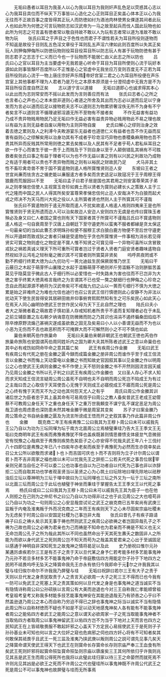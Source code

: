 <!-- { "loadSidebar": true } -->
　　无垢曰愚者以耳目为我圣人以心为我以耳目为我则奸声乱色足以荧惑其心志以心为我耳目具位而不纵天下万事皆以心造化之心正则耳目正矣盖心体本正以心为我无往而不正故百事之度皆得其正玩人而防徳如纣为酒池肉林使男女倮逐其间者此玩人也如此所为何徳之可言玩物防志如汉武帝为一马之故至起兵而伐人国此玩物也如此所为何志之可言盖有徳者常以敬自持故不敢以人为玩有志者常以道为准故不敢以物为玩
　　张氏曰耳之于声目之于色性也而君子不谓性若夫为耳目所役则逐物而不知返是故役于目则乱五色淫文章役于耳则乱五声淫六律如此则百度所以失其正矣玩人则狎侮狎侮所以防徳玩物则役耳目役耳目所以防志玩人有甚于玩物防徳有甚于防志君子之志志于仁义而已今也一于玩物而不能居仁由义此志之所以防也
　　吕氏曰心之官以耳目为主当要虚中无我若是心听命于耳目为耳目所使则心流于玩好本源如此则事皆頽坏百度所以不正惟是心之官虚中无我坐应万变则百度无不正若为耳目所役则此心流于一物上唐庄宗好声乐隋帝好宫室二君之心为耳目所役便在声乐宫室上其他事都不理为人君者乃是万化之本原本原须是十分澄彻虚中无我方是不为耳目所役百度自然正矣
　　志以道宁言以道接
　　无垢曰道即心也诚求得其本心以此出而为志则常安而不摇以此发而为言则善应而有法
　　张氏曰志者心之所之也言者心之声也心之本未尝非道则心者道之所舍及其出而为志必以道而后足以宁身发而为言必以道而后足以接物若夫志不以道则志为物累骄奢淫佚无所不为身有不宁者矣言不以道则言不循理诐邪淫遁无所不至物有不接者矣
　　不作无益害有益功乃成不贵异物贱用物民乃足无垢曰作无益必害有益贵异物必贱用物此不易之理也故以有益为主则无益者自废以用物为主则异物自废
　　史氏曰解心之缪则治身之效着去徳之累则及人之利溥今夫畋游宴乐无益者也道徳仁义有益者也吾不作无益而反害有益则心之缪解矣用以治身功其有不成者乎珍竒淫巧异物也黍稷桑麻用物也吾不贵其所异而反贱其所常用则徳之累去矣推以及人民其有不足者乎苟人君私纵耳目之欲一作于心而害生于彼一贵于上而贱及于下则自身以至于人颠倒错乱其祸有不可胜救者矣张氏曰事之有益于理者可以为也不作无益以害之则有以兴民之利故功乃成物之有适于用者可以贵也不贵异物而贱之则有以裕民之财故民乃足
　　犬马非其土性不畜珍禽竒兽不育于国不寳逺物则逺人格所寳惟贤则迩人安
　　东坡曰王者之世宜尚亷而怯贪古之循吏能以亷服逺方者多矣而贪吏适足以致冦况于王乎周穆王得狼鹿而荒服因以不至
　　无垢曰孟子曰君子居是国也其君用之则安富尊荣其子弟从之则孝悌忠信使人主视寳玉竒珍如粪土而以贤者为寳则必建长乆之策致人主于三代之隆而中国之民人人得其所矣安富尊荣孝悌忠信何止迩人安哉决不为白狼而起犬戎之师决不为天马而兴大宛之役以人主所寳者贤也然则人主于所寳其可不谨哉
　　张氏曰不寳逺物则于逺无所取而逺人不扰矣故逺人格逺人格则四夷来王是也所寳惟贤则于贤无所遗而迩人可以治矣故迩人安迩人安则四方无虞是也传曰寳珠玉者殃必及身又曰仁人者国之寳也则有天下国家者其于所寳可不谨哉吕氏曰不寳逺物则逺人格这一句自衰周至于汉唐上自朝廷下至守邉吏所以蛮夷不服者都縁是贪太保这一句最亲切的当如此曹丕求明珠孙权便不服穆王求白狼白鹿方物便不至后世守邉吏所以开邉衅而致戎狄之害者只縁是受逺物在乎贪也所寳惟贤一件事相为消长若见得贤实可寳之物则虚化之物定是不寳人惟不知贤之可寳见得一个异物可喜所以贪冒致戎狄之祸若真诚义理天下所可重所可寳者岂过于贤者入贤者门庭安贤者趣味逺物自然视如浮云鸿毛之轻秋毫之微识其不可寳者则所寳莫非贤矣
　　呜呼夙夜罔或不勤不矜细行终累大徳为山九仞功亏一篑允迪兹生民保厥居惟乃世王
　　无垢曰干云蔽日之木起于萌芽怀山襄陵之水起于滥觞萌芽不絶则斧斤劳滥觞不治则胼胝苦盖莫见乎隐莫显乎微此古人于细行所以必爱惜也一时失路未为害也往而不已岂非为大徳之害乎终累大徳真格言哉终之为言谓其不已也受一獒之献细行也狎侮之心珍竒之念自此而起源源不絶将为汉武帝矣可不戒哉九仞之山以一篑而亏细行不慎为大徳之累是始之非难终之为难也允信也迪行也召公言武王信行慎徳则此心安静不为非法以扰动天下使生民皆得安其居耕田凿井仰事俯育熙熙然知有生之可乐矣民心如此天心在焉天人同心幽明协徳武王世世作民父母为天下王此自然之理也
　　陆氏曰夫小者大之渐微者着之萌故君子慎初圣人存戒知机者所贵乎不逺而复知理者必在于未乱之前立辅臣置之左右朝夕纳诲意在防微微而防之乃其识也涓涓不遏终徧桑田焰焰不除卒燎原野流煽己甚祸灾遂成虽欲救之固无及矣易曰小人以小善谓无益而不为也以小恶为无伤而不去也故恶积而不可掩罪大而不可解然则小之不可不慎也如此
　　巢伯来朝芮伯作旅巢命
　　无垢曰夫巢伯来朝非朝武王也朝武王徳也芮伯作旅巢命旅陈也安国谓芮伯周同姓圻内之国为卿大夫其所陈者述武王之意以命巢伯也其中必有戒饬如冏命毕命之意其篇亡矣
　　武王有疾周公作金縢
　　无垢曰武王有疾周公有代死之册在金縢之匮今録而成篇金縢之册非周公而谁作乎至于成王信流言以金縢之书而悔上天动雷电以金縢之书而知故史官因叙其事以见金縢之作以明周公之心也使武王无病则金縢之书不作使上天不怒则金縢之书不开然则因流言因天威乃见周公金縢之书所以孔子判之曰武王有疾周公作金縢也　又曰圣人存心不求人知而求天知成王信流言疑周公周公虽死不自明也夫不自明而周公死岂不陷成王为有过之主哉曰吾之心取信于天耳使吾心无愧于天则成王必寤傥成王不寤而周公死是周公之心终有愧于天而天不为之动也其何怨天尤人之有乎
　　周氏曰周公作金縢其训诸后世之为臣者忠于其上虽其命有可易焉信乎曰周公之教人备矣昔武王老成王幼管蔡不可教周公身任天下之重也身任天下之重万世我頼变不谋宁乱不谋定恶足为周公哉卫道也周虑患也深防患未然其唯金縢乎微是周室其变矣
　　苏子才曰案金縢乃周公策命之书自纳金縢之匮及为流言所谤成王悟而开之史叙其事乃作此篇非周公作也
　　金縢
　　既克商二年王有疾弗豫二公曰我其为王穆卜周公曰未可以戚我先王公乃自以为功为三坛同墠为坛于南方北面周公立焉植璧秉珪乃告大王王季文王无垢曰克商明年武王有疾而弗豫弗豫犹不怿也盖疾既甚则情思昬愦支体疲怠气息微弱安有悦豫之心哉病至于弗豫则疾势危矣臣子之心亦安得不忧哉夫武王年八十三伐纣八十四即位是弗豫之年已八十四矣年亦老矣而疾至于弗豫死为必然而生亦侥幸矣此召公太公所以欲敬而求诸卜也卜而吉固可庆也卜而不吉则将为立子计尔周公以谓若卜而不吉非周家之福也故以未可以忧我先王之辞拒二公若夫代死之事吾位居宰亲则兄弟当自任之不可以委二公也功事也自以为己功者自以代死为己事也非以诈辞拒二公而自取其功也学者观圣贤当以圣贤之心为心筑土曰坛除地曰墠先除地以祛秽浊后立坛以尊神明为三坛于墠中故曰为三坛同墠也三坛之外又为一坛于三坛之南所以北面三坛而周公立于此坛也植璧于神坐而秉珪于掌握告太王王季文王以代死之事焉
　　杨氏曰或曰二公曰我其为王穆卜周公曰未可以戚我先王其为臣子一也在他人则拒之在己则为之仲尼书之曰公乃自以为功得非过之也于此见周公之大也噫苟非公乃自以为功之一句则周公之心安显哉尝试论之武王之崩克商已五年矣尚有武庚三监叛于内奄及淮夷叛于外而况克商之二年而王有疾则天下之心未尽固矣宗庙社稷未为无虑矣于时周公自以安国定社稷为己事岂非大哉
　　张氏曰昔孔子有疾子路请祷子曰丘之祷乆矣示其无事于祷也然则武王之疾周公必欲祷之者岂固异哉孔子之不祷为己故也周公之必祷为君亲也为己而祷是不知命也为君亲而不祷是不知义也无义无命岂周公孔子之所为哉此其所以不同也虽然命出于天其死生夀夭之数固非人之所能为而欲以身代武王之死则周公岂不知天而苟为之哉盖其爱君亲之心出于至诚固足以感通于神明自非深知死生之故鬼神之情将曷足以及此
　　史乃册祝曰惟尔元孙某遘厉虐疾若尔三王是有丕子之责于天以旦代某之身予仁若考能多材多艺能事鬼神乃元孙不若旦多材多艺不能事鬼神乃命于帝庭敷估四方用能定尔子孙于下地四方之民罔不祗畏呜呼无坠天之降寳命我先王亦永有依归今我即命于元尔之许我我其以璧与珪归俟尔命尔不许我我乃屏璧与珪
　　无垢曰祝辞曰若尔三王有大子之责于天则以旦代发之身责犹取责于人之责言天必欲周一大子之死三王不得而已也今我有一防可以免武王之死塞上天之责其策如何以旦代发之身是也事鬼神之道当诚实不当有隐情诗称周公曰公孙硕肤以言周公有大美而逊退也今对三王自称我仁孝能顺曾祖考皇祖考皇考又称我多材能多技艺能事鬼神安在其能逊退哉无乃有骄吝之心乎曰不然盖逊退乃周公之本心而自称乃穷迫不得已之辞也事鬼神之际当以诚实不当有隐情此周公所以自称材徳而不疑也不如是不足以动天地感鬼神矣人各有能有不能事鬼神者周公之能佑四方者武王之能周公之意以谓天必欲周家一子之死当取能事鬼神者不当取佑四方者取周公以事鬼神留武王以佑四方岂不为当乎下地对上天而言也四方之民知武王在上皆祗敬畏服不敢起奸邪之心盖天下方定民心易摇使武王于是死则子子孙孙基业未可知也何以言之大位奸之窥也危病邪之伺也四方奸心将有不可知者矣其何敢保其祗畏乎且武王一死三监及淮夷乃挟武庚以叛则周公之説可谓先见事几矣天之降寳命谓天使武王得天下也武王在则寳命长存寳命长存则宗庙严奉三王血食有所矣武王死则奸邪将起寳命殒坠寳命殒坠则宗庙以隳废矣三王其何所依归乎许我则兆见其吉是武王生而周公得死所也我将以此璧此珪归家以待三王之命晏然而就死焉不许则兆见其凶是必欲王之死而不许周公之代也璧珪所以事鬼神既不许周公代武王之死是周公不可以事鬼神也故屏璧与珪而无所事焉
